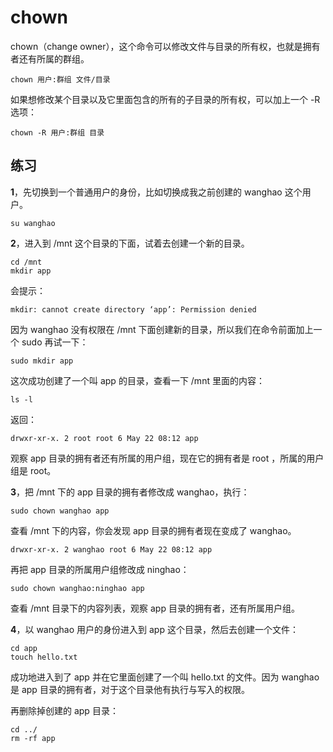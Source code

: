 # chown

chown（change owner），这个命令可以修改文件与目录的所有权，也就是拥有者还有所属的群组。

```
chown 用户:群组 文件/目录
```

如果想修改某个目录以及它里面包含的所有的子目录的所有权，可以加上一个 -R 选项：

```
chown -R 用户:群组 目录
```

## 练习

**1**，先切换到一个普通用户的身份，比如切换成我之前创建的 wanghao 这个用户。

```
su wanghao
```

**2**，进入到 /mnt 这个目录的下面，试着去创建一个新的目录。

```
cd /mnt
mkdir app
```

会提示：

```
mkdir: cannot create directory ‘app’: Permission denied
```

因为 wanghao 没有权限在 /mnt 下面创建新的目录，所以我们在命令前面加上一个 sudo 再试一下：

```
sudo mkdir app
```

这次成功创建了一个叫 app 的目录，查看一下 /mnt 里面的内容：

```
ls -l
```

返回：

```
drwxr-xr-x. 2 root root 6 May 22 08:12 app
```

观察 app 目录的拥有者还有所属的用户组，现在它的拥有者是 root ，所属的用户组是 root。

**3**，把 /mnt 下的 app  目录的拥有者修改成 wanghao，执行：

```
sudo chown wanghao app
```

查看 /mnt 下的内容，你会发现 app 目录的拥有者现在变成了 wanghao。

```
drwxr-xr-x. 2 wanghao root 6 May 22 08:12 app
```

再把 app 目录的所属用户组修改成 ninghao：

```
sudo chown wanghao:ninghao app
```

查看 /mnt 目录下的内容列表，观察 app 目录的拥有者，还有所属用户组。

**4**，以 wanghao 用户的身份进入到 app 这个目录，然后去创建一个文件：

```
cd app
touch hello.txt
```

成功地进入到了 app 并在它里面创建了一个叫 hello.txt 的文件。因为 wanghao 是 app 目录的拥有者，对于这个目录他有执行与写入的权限。

再删除掉创建的 app 目录：

```
cd ../
rm -rf app
```



